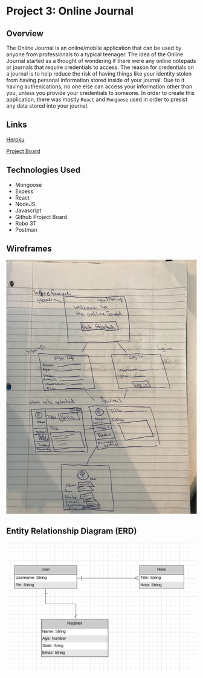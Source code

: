 # Project 3: Online Journal

## Overview
The Online Journal is an online/mobile application that can be used by anyone from professionals to
a typical teenager. The idea of the Online Journal started as a thought of wondering if there were any online notepads or journals that require credentials to access. The reason for credentials on a journal is to help reduce the risk of having things like your identity stolen from having personal information stored inside of your journal. Due to it having authenications, no one else can access your information other than you, unless you provide your credentials to someone. In order to create this application, there was mostly `React` and `Mongoose` used in order to presist any data stored into your journal.


## Links
[Heroku](https://morning-falls-93398.herokuapp.com/ "Heroku")

[Project Board](https://github.com/justinparrish/project-three-journals/projects/1 "Project Board")

## Technologies Used

* Mongoose
* Expess
* React
* NodeJS
* Javascript
* Github Project Board
* Robo 3T
* Postman

## Wireframes
![atl text](images/wf-p3.jpg "wireframe image")


## Entity Relationship Diagram (ERD)
![alt text](images/erd-p3.png "erd image")